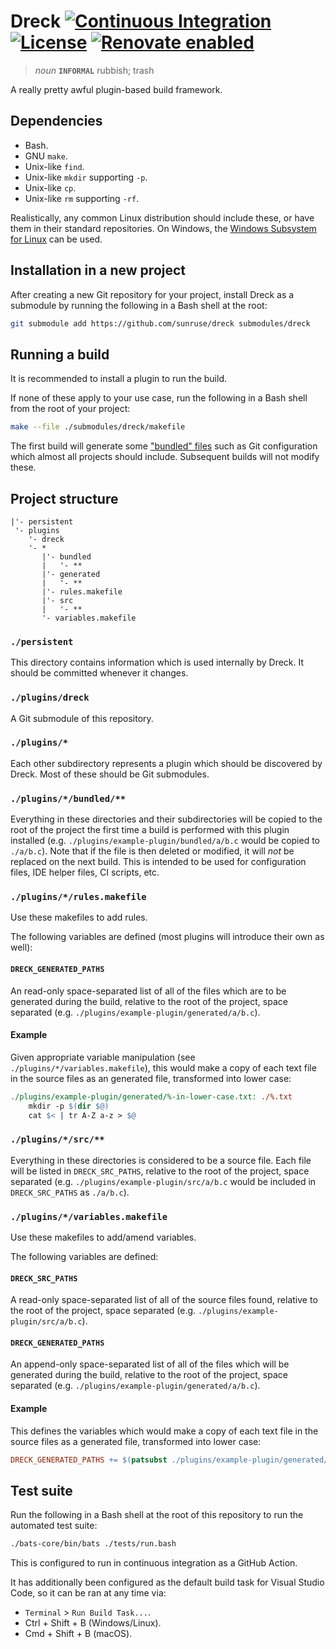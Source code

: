 # Dreck [![Continuous Integration](https://github.com/sunruse/dreck/workflows/Continuous%20Integration/badge.svg)](https://github.com/sunruse/dreck/actions) [![License](https://img.shields.io/github/license/sunruse/dreck.svg)](https://github.com/sunruse/dreck/blob/master/license) [![Renovate enabled](https://img.shields.io/badge/renovate-enabled-brightgreen.svg)](https://renovatebot.com/)

> _noun_ **`INFORMAL`** rubbish; trash

A really pretty awful plugin-based build framework.

## Dependencies

- Bash.
- GNU `make`.
- Unix-like `find`.
- Unix-like `mkdir` supporting `-p`.
- Unix-like `cp`.
- Unix-like `rm` supporting `-rf`.

Realistically, any common Linux distribution should include these, or have them in their standard repositories.  On Windows, the [Windows Subsystem for Linux](https://docs.microsoft.com/en-us/windows/wsl/about) can be used.

## Installation in a new project

After creating a new Git repository for your project, install Dreck as a submodule by running the following in a Bash shell at the root:

```bash
git submodule add https://github.com/sunruse/dreck submodules/dreck
```

## Running a build

It is recommended to install a plugin to run the build.

If none of these apply to your use case, run the following in a Bash shell from the root of your project:

```bash
make --file ./submodules/dreck/makefile
```

The first build will generate some ["bundled" files](./bundled) such as Git configuration which almost all projects should include.  Subsequent builds will not modify these.

## Project structure

```
|'- persistent
 '- plugins
    '- dreck
    '- *
       |'- bundled
       |   '- **
       |'- generated
       |   '- **
       |'- rules.makefile
       |'- src
       |   '- **
       '- variables.makefile
```

### `./persistent`

This directory contains information which is used internally by Dreck.  It should be committed whenever it changes.

### `./plugins/dreck`

A Git submodule of this repository.

### `./plugins/*`

Each other subdirectory represents a plugin which should be discovered by Dreck.  Most of these should be Git submodules.

### `./plugins/*/bundled/**`

Everything in these directories and their subdirectories will be copied to the root of the project the first time a build is performed with this plugin installed (e.g. `./plugins/example-plugin/bundled/a/b.c` would be copied to `./a/b.c`).  Note that if the file is then deleted or modified, it will _not_ be replaced on the next build.  This is intended to be used for configuration files, IDE helper files, CI scripts, etc.

### `./plugins/*/rules.makefile`

Use these makefiles to add rules.

The following variables are defined (most plugins will introduce their own as well):

#### `DRECK_GENERATED_PATHS`

An read-only space-separated list of all of the files which are to be generated during the build, relative to the root of the project, space separated (e.g. `./plugins/example-plugin/generated/a/b.c`).

#### Example

Given appropriate variable manipulation (see `./plugins/*/variables.makefile`), this would make a copy of each text file in the source files as an generated file, transformed into lower case:

```makefile
./plugins/example-plugin/generated/%-in-lower-case.txt: ./%.txt
	mkdir -p $(dir $@)
	cat $< | tr A-Z a-z > $@
```

### `./plugins/*/src/**`

Everything in these directories is considered to be a source file.  Each file will be listed in `DRECK_SRC_PATHS`, relative to the root of the project, space separated (e.g. `./plugins/example-plugin/src/a/b.c` would be included in `DRECK_SRC_PATHS` as `./a/b.c`).

### `./plugins/*/variables.makefile`

Use these makefiles to add/amend variables.

The following variables are defined:

#### `DRECK_SRC_PATHS`

A read-only space-separated list of all of the source files found, relative to the root of the project, space separated (e.g. `./plugins/example-plugin/src/a/b.c`).

#### `DRECK_GENERATED_PATHS`

An append-only space-separated list of all of the files which will be generated during the build, relative to the root of the project, space separated (e.g. `./plugins/example-plugin/generated/a/b.c`).

#### Example

This defines the variables which would make a copy of each text file in the source files as a generated file, transformed into lower case:

```makefile
DRECK_GENERATED_PATHS += $(patsubst ./plugins/example-plugin/generated/%.txt, ./%-in-lower-case.txt, $(filter ./%.txt, $(DRECK_SRC_PATHS)))
```

## Test suite

Run the following in a Bash shell at the root of this repository to run the automated test suite:

```bash
./bats-core/bin/bats ./tests/run.bash
```

This is configured to run in continuous integration as a GitHub Action.

It has additionally been configured as the default build task for Visual Studio Code, so it can be ran at any time via:

- `Terminal` > `Run Build Task...`.
- Ctrl + Shift + B (Windows/Linux).
- Cmd + Shift + B (macOS).
